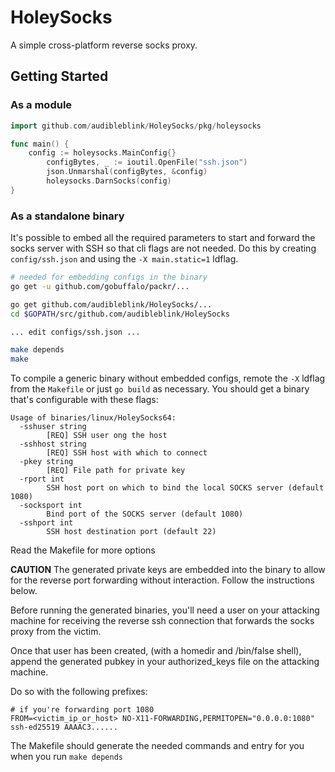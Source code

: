 # HoleySocks

A simple cross-platform reverse socks proxy.


## Getting Started

### As a module

```go
import github.com/audibleblink/HoleySocks/pkg/holeysocks

func main() {
	config := holeysocks.MainConfig{}
        configBytes, _ := ioutil.OpenFile("ssh.json")
        json.Unmarshal(configBytes, &config)
        holeysocks.DarnSocks(config)
}
```


### As a standalone binary

It's possible to embed all the required parameters to start and forward
the socks server with SSH so that cli flags are not needed.
Do this by creating `config/ssh.json` and using the `-X main.static=1` ldflag.

```bash
# needed for embedding configs in the binary
go get -u github.com/gobuffalo/packr/...

go get github.com/audibleblink/HoleySocks/...
cd $GOPATH/src/github.com/audibleblink/HoleySocks

... edit configs/ssh.json ...

make depends
make
```

To compile a generic binary without embedded configs, remote the `-X` ldflag from the `Makefile` or 
just `go build` as necessary. You should get a binary that's configurable with these flags:

```
Usage of binaries/linux/HoleySocks64:
  -sshuser string
        [REQ] SSH user ong the host
  -sshhost string
        [REQ] SSH host with which to connect
  -pkey string
        [REQ] File path for private key
  -rport int
        SSH host port on which to bind the local SOCKS server (default 1080)
  -socksport int
        Bind port of the SOCKS server (default 1080)
  -sshport int
        SSH host destination port (default 22)
```

Read the Makefile for more options

**CAUTION**
The generated private keys are embedded into the binary to allow for the reverse
port forwarding without interaction. Follow the instructions below.

Before running the generated binaries, you'll need a user on your attacking machine
for receiving the reverse ssh connection that forwards the socks proxy from the victim.

Once that user has been created, (with a homedir and /bin/false shell), append the generated
pubkey in your authorized_keys file on the attacking machine.

Do so with the following prefixes:

```
# if you're forwarding port 1080
FROM=<victim_ip_or_host> NO-X11-FORWARDING,PERMITOPEN="0.0.0.0:1080" ssh-ed25519 AAAAC3......
```

The Makefile should generate the needed commands and entry for you when you run `make depends`
